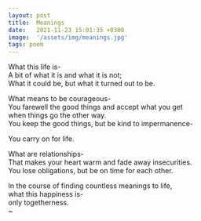 ```yaml
---
layout: post
title:  Meanings
date:   2021-11-23 15:01:35 +0300
image:  '/assets/img/meanings.jpg'
tags: poem 
---
```

What this life is-  
A bit of what it is and what it is not;  
What it could be, but what it turned out to be.  

What means to be courageous-  
You farewell the good things and accept what you get  
when things go the other way.  
You keep the good things, but be kind to impermanence-  

You carry on for life.  

What are relationships-  
That makes your heart warm and fade away insecurities.  
You lose obligations, but be on time for each other.  

In the course of finding countless meanings to life,  
what this happiness is-  
only togetherness.  
~ 
